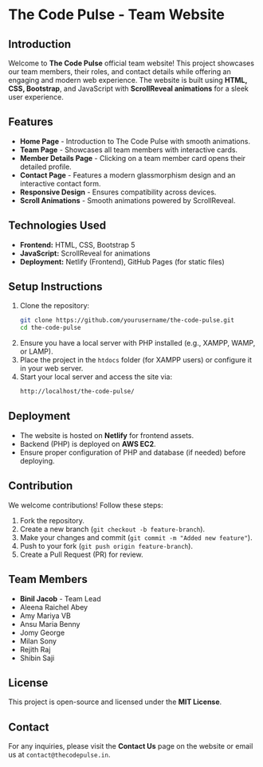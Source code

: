 # The Code Pulse - Team Website

## Introduction
Welcome to **The Code Pulse** official team website! This project showcases our team members, their roles, and contact details while offering an engaging and modern web experience. The website is built using **HTML, CSS, Bootstrap**, and JavaScript with **ScrollReveal animations** for a sleek user experience.

## Features
- **Home Page** - Introduction to The Code Pulse with smooth animations.
- **Team Page** - Showcases all team members with interactive cards.
- **Member Details Page** - Clicking on a team member card opens their detailed profile.
- **Contact Page** - Features a modern glassmorphism design and an interactive contact form.
- **Responsive Design** - Ensures compatibility across devices.
- **Scroll Animations** - Smooth animations powered by ScrollReveal.

## Technologies Used
- **Frontend:** HTML, CSS, Bootstrap 5
- **JavaScript:** ScrollReveal for animations
- **Deployment:** Netlify (Frontend), GitHub Pages (for static files)

## Setup Instructions
1. Clone the repository:
   ```sh
   git clone https://github.com/yourusername/the-code-pulse.git
   cd the-code-pulse
   ```
2. Ensure you have a local server with PHP installed (e.g., XAMPP, WAMP, or LAMP).
3. Place the project in the `htdocs` folder (for XAMPP users) or configure it in your web server.
4. Start your local server and access the site via:
   ```sh
   http://localhost/the-code-pulse/
   ```

## Deployment
- The website is hosted on **Netlify** for frontend assets.
- Backend (PHP) is deployed on **AWS EC2**.
- Ensure proper configuration of PHP and database (if needed) before deploying.

## Contribution
We welcome contributions! Follow these steps:
1. Fork the repository.
2. Create a new branch (`git checkout -b feature-branch`).
3. Make your changes and commit (`git commit -m "Added new feature"`).
4. Push to your fork (`git push origin feature-branch`).
5. Create a Pull Request (PR) for review.

## Team Members
- **Binil Jacob** - Team Lead
- Aleena Raichel Abey
- Amy Mariya VB
- Ansu Maria Benny
- Jomy George
- Milan Sony
- Rejith Raj
- Shibin Saji

## License
This project is open-source and licensed under the **MIT License**.

## Contact
For any inquiries, please visit the **Contact Us** page on the website or email us at `contact@thecodepulse.in`.


